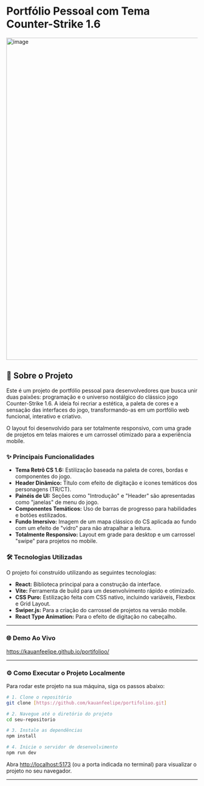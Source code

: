 # Portfólio Pessoal com Tema Counter-Strike 1.6
<img width="1847" height="848" alt="image" src="https://github.com/user-attachments/assets/12edf3ff-00c3-4cda-b555-a5e4d85ec0aa" />


## 🚀 Sobre o Projeto

Este é um projeto de portfólio pessoal para desenvolvedores que busca unir duas paixões: programação e o universo nostálgico do clássico jogo Counter-Strike 1.6. A ideia foi recriar a estética, a paleta de cores e a sensação das interfaces do jogo, transformando-as em um portfólio web funcional, interativo e criativo.

O layout foi desenvolvido para ser totalmente responsivo, com uma grade de projetos em telas maiores e um carrossel otimizado para a experiência mobile.

### ✨ Principais Funcionalidades

- **Tema Retrô CS 1.6:** Estilização baseada na paleta de cores, bordas e componentes do jogo.
- **Header Dinâmico:** Título com efeito de digitação e ícones temáticos dos personagens (TR/CT).
- **Painéis de UI:** Seções como "Introdução" e "Header" são apresentadas como "janelas" de menu do jogo.
- **Componentes Temáticos:** Uso de barras de progresso para habilidades e botões estilizados.
- **Fundo Imersivo:** Imagem de um mapa clássico do CS aplicada ao fundo com um efeito de "vidro" para não atrapalhar a leitura.
- **Totalmente Responsivo:** Layout em grade para desktop e um carrossel "swipe" para projetos no mobile.

### 🛠️ Tecnologias Utilizadas

O projeto foi construído utilizando as seguintes tecnologias:

- **React:** Biblioteca principal para a construção da interface.
- **Vite:** Ferramenta de build para um desenvolvimento rápido e otimizado.
- **CSS Puro:** Estilização feita com CSS nativo, incluindo variáveis, Flexbox e Grid Layout.
- **Swiper.js:** Para a criação do carrossel de projetos na versão mobile.
- **React Type Animation:** Para o efeito de digitação no cabeçalho.

---

### 🌐 Demo Ao Vivo

https://kauanfeelipe.github.io/portifolioo/

---

### ⚙️ Como Executar o Projeto Localmente

Para rodar este projeto na sua máquina, siga os passos abaixo:

```bash
# 1. Clone o repositório
git clone [https://github.com/kauanfeelipe/portifolioo.git]

# 2. Navegue até o diretório do projeto
cd seu-repositorio

# 3. Instale as dependências
npm install

# 4. Inicie o servidor de desenvolvimento
npm run dev
```

Abra [http://localhost:5173](http://localhost:5173) (ou a porta indicada no terminal) para visualizar o projeto no seu navegador.

---
